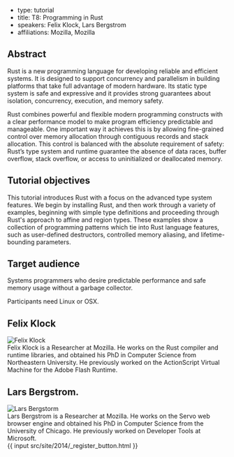 - type: tutorial
- title: T8: Programming in Rust
- speakers: Felix Klock, Lars Bergstrom
- affiliations: Mozilla, Mozilla

## Abstract
Rust is a new programming language for developing reliable and
efficient systems. It is designed to support concurrency and
parallelism in building platforms that take full advantage of modern
hardware. Its static type system is safe and expressive and it
provides strong guarantees about isolation, concurrency, execution,
and memory safety.

Rust combines powerful and flexible modern programming constructs with
a clear performance model to make program efficiency predictable and
manageable. One important way it achieves this is by allowing
fine-grained control over memory allocation through contiguous records
and stack allocation. This control is balanced with the absolute
requirement of safety: Rust’s type system and runtime guarantee the
absence of data races, buffer overflow, stack overflow, or access to
uninitialized or deallocated memory.

## Tutorial objectives
This tutorial introduces Rust with a focus on the advanced type system
features. We begin by installing Rust, and then work through a variety
of examples, beginning with simple type definitions and proceeding
through Rust's approach to affine and region types.  These examples
show a collection of programming patterns which tie into Rust language
features, such as user-defined destructors, controlled memory
aliasing, and lifetime-bounding parameters.

## Target audience
Systems programmers who desire predictable performance and safe memory
usage without a garbage collector.

Participants need Linux or OSX.

## Felix Klock
<div class="row" media:type="text/omd">

<div class="medium-4 columns">
<img src="img/felix-klock.jpg" alt="Felix Klock"></img>
</div>

<div class="medium-8 columns" media:type="text/omd">
Felix Klock is a Researcher at Mozilla.  He works on the Rust compiler
and runtime libraries, and obtained his PhD in Computer Science from
Northeastern University.  He previously worked on the ActionScript
Virtual Machine for the Adobe Flash Runtime.
</div>

</div>

## Lars Bergstrom.
<div class="row" media:type="text/omd">

<div class="medium-4 columns">
<img src="img/lars-bergstrom.jpg" alt="Lars Bergstorm"></img>
</div>

<div class="medium-8 columns" media:type="text/omd">
Lars Bergstrom is a Researcher at Mozilla. He works
on the Servo web browser engine and obtained his PhD in Computer
Science from the University of Chicago. He previously worked on
Developer Tools at Microsoft.
</div>

</div>
{{ input src/site/2014/_register_button.html }}

